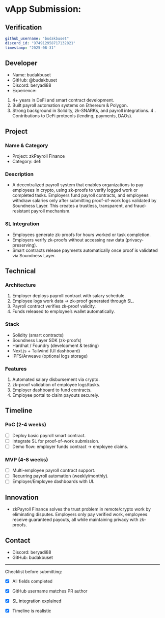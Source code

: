 # vApp Submission: 

## Verification
```yaml
github_username: "budakbuset"
discord_id: "974912958717132821"
timestamp: "2025-08-31"
```

## Developer
- Name: budakbuset
- GitHub: @budakbuset
- Discord: beryadi88
- Experience: 
1. 4+ years in DeFi and smart contract development.
2. Built payroll automation systems on Ethereum & Polygon.
3. Strong background in Solidity, zk-SNARKs, and payroll integrations.
4 . Contributions to DeFi protocols (lending, payments, DAOs).

## Project

### Name & Category
- Project: zkPayroll Finance
- Category: defi

### Description
- A decentralized payroll system that enables organizations to pay employees in crypto, using zk-proofs to verify logged work or completed tasks.
Employers fund payroll contracts, and employees withdraw salaries only after submitting proof-of-work logs validated by Soundness Layer.
This creates a trustless, transparent, and fraud-resistant payroll mechanism.

### SL Integration
- Employees generate zk-proofs for hours worked or task completion.
- Employers verify zk-proofs without accessing raw data (privacy-preserving).
- Smart contracts release payments automatically once proof is validated via Soundness Layer.

## Technical

### Architecture
1. Employer deploys payroll contract with salary schedule.
2. Employee logs work data → zk-proof generated through SL.
3. Payroll contract verifies zk-proof validity.
4. Funds released to employee’s wallet automatically.

### Stack
- Solidity (smart contracts)
- Soundness Layer SDK (zk-proofs)
- Hardhat / Foundry (development & testing)
- Next.js + Tailwind (UI dashboard)
- IPFS/Arweave (optional logs storage)

### Features
1. Automated salary disbursement via crypto.
2. zk-proof validation of employee logs/tasks.
3. Employer dashboard to fund contracts.
4. Employee portal to claim payouts securely.

## Timeline

### PoC (2-4 weeks)
- [ ] Deploy basic payroll smart contract.
- [ ] Integrate SL for proof-of-work submission.
- [ ] Demo flow: employer funds contract → employee claims.

### MVP (4-8 weeks)  
- [ ] Multi-employee payroll contract support.
- [ ] Recurring payroll automation (weekly/monthly).
- [ ] Employer/Employee dashboards with UI.

## Innovation
 - zkPayroll Finance solves the trust problem in remote/crypto work by eliminating disputes. Employers only pay verified work, employees receive guaranteed payouts, all while maintaining privacy with zk-proofs.

## Contact
- Discord: beryadi88
- GitHub: budakbuset

---

Checklist before submitting:
- [x] All fields completed  
- [x] GitHub username matches PR author  
- [x] SL integration explained  
- [x] Timeline is realistic  

